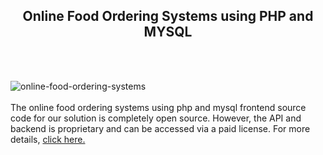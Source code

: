 <h2 style="text-align:center">Online Food Ordering Systems using PHP and MYSQL</h2><br/><br/>

![online-food-ordering-systems](https://admin.ninjascode.com/wp-content/uploads/2025/01/13-scaled.webp) <br/> <br/>  The online food ordering systems using php and mysql frontend source code for our solution is completely open source. However, the API and backend is proprietary and can be accessed via a paid license. For more details, <a href="https://enatega.com/?utm_source=github&utm_medium=repo&utm_campaign=lambert-online-food-ordering-systems-using-php-and-mysql" target="_blank">click here.</a> 
